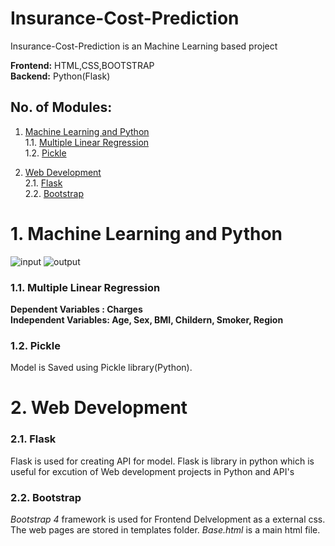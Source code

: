# Insurance-Cost-Prediction
Insurance-Cost-Prediction is an Machine Learning based project

 **Frontend:** HTML,CSS,BOOTSTRAP<br />
 **Backend:** Python(Flask) <br />

 ## No. of Modules:
 1. [Machine Learning and Python](#1-Machine-Learning-and-Python)  
    1.1. [Multiple Linear Regression](#11-Multiple-Linear-Regression)    
    1.2. [Pickle](#12-Pickle)  
 
2. [Web Development](#2-Web-Development)  
    2.1. [Flask](#21-Flask)  
    2.2. [Bootstrap](#22-Bootstrap)

# 1. Machine Learning and Python
![input](https://user-images.githubusercontent.com/65712774/131698464-f422da77-141f-476b-aa73-655fea4ed77c.png)
![output](https://user-images.githubusercontent.com/65712774/131698481-5d59b2b8-4c7d-4a01-a23f-1678833cf27b.png)
### 1.1. Multiple Linear Regression
**Dependent Variables : Charges** <br />
**Independent Variables: Age, Sex, BMI, Childern, Smoker, Region** <br />

### 1.2. Pickle
Model is Saved using Pickle library(Python).

# 2. Web Development
### 2.1. Flask
Flask is used for creating API for model. Flask is library in python which is useful for excution of Web development projects in Python and API's </br>

### 2.2. Bootstrap
*Bootstrap 4* framework is used for Frontend Delvelopment as a external css. </br>
The web pages are stored in templates folder. *Base.html* is a main html file.

